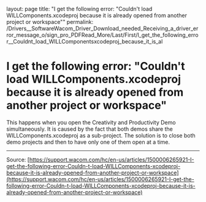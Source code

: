 layout: page
title: "I get the following error:  "Couldn't load WILLComponents.xcodeproj because it is already opened from another project or workspace""
permalink: /Drivers__SoftwareWacom_Driver_Download_needed_Receiving_a_driver_error_message_o/sign_pro_PDFRead_More/Last/First/I_get_the_following_error__Couldnt_load_WILLComponentsxcodeproj_because_it_is_al

# I get the following error:  "Couldn't load WILLComponents.xcodeproj because it is already opened from another project or workspace"

This happens when you open the Creativity and Productivity Demo simultaneously. It is caused by the fact that both demos share the WILLComponents.xcodeproj as a sub-project. The solution is to close both demo projects and then to have only one of them open at a time.

---
Source: [https://support.wacom.com/hc/en-us/articles/1500006265921-I-get-the-following-error-Couldn-t-load-WILLComponents-xcodeproj-because-it-is-already-opened-from-another-project-or-workspace](https://support.wacom.com/hc/en-us/articles/1500006265921-I-get-the-following-error-Couldn-t-load-WILLComponents-xcodeproj-because-it-is-already-opened-from-another-project-or-workspace)
